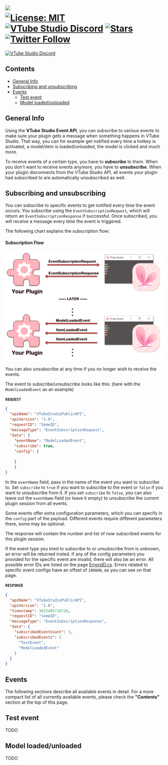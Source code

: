 # <a href="https://denchisoft.com"><img src="https://raw.githubusercontent.com/DenchiSoft/VTubeStudio/master/Images/vtube_studio_logo_nyan_3.png" width="542" /></a><br> [![License: MIT](https://img.shields.io/badge/License-MIT-green.svg)](https://github.com/DenchiSoft/VTubeStudio/blob/master/LICENSE) [![VTube Studio Discord](https://discordapp.com/api/guilds/652602255748497449/widget.png?style=shield)](https://discord.gg/VTubeStudio) [![Stars](https://img.shields.io/github/stars/DenchiSoft/VTubeStudio?style=social)](https://github.com/DenchiSoft/VTubeStudio) [![Twitter Follow](https://img.shields.io/twitter/follow/VTubeStudio.svg?style=social)](https://twitter.com/VTubeStudio)


[![VTube Studio Discord](https://discordapp.com/api/guilds/652602255748497449/widget.png?style=banner2)](https://discord.gg/VTubeStudio)


## Contents

- [General Info](#general-info)
- [Subscribing and unsubscribing](#subscribing-and-unsubscribing)
- [Events](#events)
  - [Test event](#test-event)
  - [Model loaded/unloaded](#model-loadedunloaded)

## General Info

Using the **VTube Studio Event API**, you can subscribe to various events to make sure your plugin gets a message when something happens in VTube Studio. That way, you can for example get notified every time a hotkey is activated, a model/item is loaded/unloaded, the model is clicked and much more.

To receive events of a certain type, you have to **subscribe** to them. When you don't want to receive events anymore, you have to **unsubscribe**. When your plugin disconnects from the VTube Studio API, all events your plugin had subscribed to are automatically unsubscribed as well.

## Subscribing and unsubscribing

You can subscribe to specific events to get notified every time the event occurs. You subscribe using the `EventSubscriptionRequest`, which will return an `EventSubscriptionResponse` if successful. Once subscribed, you will receive a message every time the event is triggered.

The following chart explains the subscription flow:

#### Subscription Flow
![The VTS Event System Subscription Flow](/Images/events_explanation.png)

You can also unsubscribe at any time if you no longer wish to receive the events.

The event to subscribe/unsubscribe looks like this: (here with the `ModelLoadedEvent` as an example)

**`REQUEST`**
```json
{
  "apiName": "VTubeStudioPublicAPI",
  "apiVersion": "1.0",
  "requestID": "SomeID",
  "messageType": "EventSubscriptionRequest",
  "data": {
    "eventName": "ModelLoadedEvent",
    "subscribe": true,
    "config": {
          
    }
	}
}
```

In the `eventName` field, pass in the name of the event you want to subscribe to. Set `subscribe` to `true` if you want to subscribe to the event or `false` if you want to unsubscribe from it. If you set `subscribe` to `false`, you can also leave out the `eventName` field (or leave it empty) to unsubscribe the current plugin session from all events.

Some events offer extra configuration parameters, which you can specify in the `config` part of the payload. Different events require different parameters there, some may be optional.

The response will contain the number and list of now subscribed events for this plugin session.

If the event type you tried to subscribe to or unsubscribe from is unknown, an error will be returned insted. If any of the config parameters you provided for the specific event are invalid, there will also be an error. All possible error IDs are listed on the page [ErrorsID.cs](https://github.com/DenchiSoft/VTubeStudio/blob/master/Files/ErrorID.cs). Errors related to specific event configs have an offset of `100000`, as you can see on that page.

**`RESPONSE`**
```json
{
  "apiName": "VTubeStudioPublicAPI",
  "apiVersion": "1.0",
  "timestamp": 1625405710728,
  "requestID": "SomeID",
  "messageType": "EventSubscriptionResponse",
  "data": {
    "subscribedEventCount": 3,
    "subscribedEvents": [
      "TestEvent",
      "ModelLoadedEvent"
    ]
  }
}
```


## Events

The following sections describe all available events in detail. For a more compact list of all currently available events, please check the **"Contents"** section at the top of this page.

## Test event

TODO

## Model loaded/unloaded

TODO
